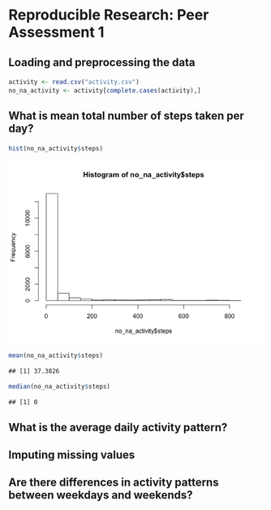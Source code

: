 # Reproducible Research: Peer Assessment 1


## Loading and preprocessing the data

```r
activity <- read.csv("activity.csv")
no_na_activity <- activity[complete.cases(activity),]
```

## What is mean total number of steps taken per day?

```r
hist(no_na_activity$steps)
```

![](PA1_template_files/figure-html/unnamed-chunk-2-1.png) 

```r
mean(no_na_activity$steps)
```

```
## [1] 37.3826
```

```r
median(no_na_activity$steps)
```

```
## [1] 0
```

## What is the average daily activity pattern?



## Imputing missing values



## Are there differences in activity patterns between weekdays and weekends?
